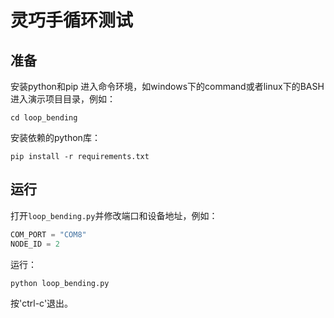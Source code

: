 # 灵巧手循环测试

## 准备

安装python和pip
进入命令环境，如windows下的command或者linux下的BASH
进入演示项目目录，例如：

```SHELL
cd loop_bending
```

安装依赖的python库：

```SHELL
pip install -r requirements.txt
```

## 运行

打开`loop_bending.py`并修改端口和设备地址，例如：

```python
COM_PORT = "COM8"
NODE_ID = 2
```

运行：

```python
python loop_bending.py
```

按'ctrl-c'退出。
